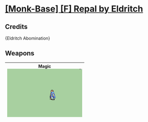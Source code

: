# [\[Monk-Base\] \[F\] Repal by Eldritch](./)
## Credits

{Eldritch Abomination}

## Weapons

| <b>Magic</b><br/><img alt="Magic animation" src="./6.%20Magic/Magic.gif"/> |
| :---: |
